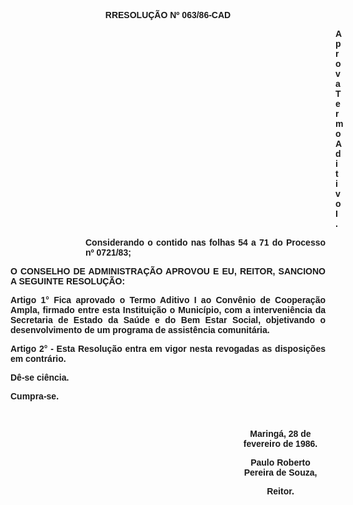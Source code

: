 <BODY>

<B><FONT FACE="Arial"><P ALIGN="CENTER">RRESOLU&Ccedil;&Atilde;O  Nº 063/86-CAD</P>
<P ALIGN="CENTER"></P><DIR>
<DIR>
<DIR>
<DIR>
<DIR>
<DIR>
<DIR>
<DIR>
<DIR>
<DIR>
<DIR>
<DIR>
<DIR>

<P ALIGN="JUSTIFY">Aprova Termo Aditivo I.</P>
</B><P ALIGN="JUSTIFY"></P></DIR>
</DIR>
</DIR>
</DIR>
</DIR>
</DIR>
</DIR>
</DIR>
</DIR>
</DIR>

<P ALIGN="JUSTIFY">Considerando o contido nas folhas 54 a 71 do Processo nº 0721/83;</P>
<P ALIGN="JUSTIFY"></P></DIR>
</DIR>
</DIR>

<B><P ALIGN="JUSTIFY">O CONSELHO DE ADMINISTRA&Ccedil;&Atilde;O APROVOU E EU, REITOR, SANCIONO A SEGUINTE RESOLU&Ccedil;&Atilde;O:</P>
</B><P ALIGN="JUSTIFY"></P>
<B><P ALIGN="JUSTIFY">Artigo 1°</B>  Fica aprovado o Termo Aditivo I ao Conv&ecirc;nio de Coopera&ccedil;&atilde;o Ampla, firmado entre esta Institui&ccedil;&atilde;o o Munic&iacute;pio, com a interveni&ecirc;ncia da Secretaria de Estado da Sa&uacute;de e do Bem Estar Social, objetivando o desenvolvimento de um programa de assist&ecirc;ncia comunit&aacute;ria.</P>
<P ALIGN="JUSTIFY">Artigo 2° - Esta Resolu&ccedil;&atilde;o entra em vigor nesta revogadas as disposi&ccedil;&otilde;es em contr&aacute;rio.</P>
<P ALIGN="JUSTIFY"></P>
<P ALIGN="JUSTIFY">D&ecirc;-se ci&ecirc;ncia. </P>
<P ALIGN="JUSTIFY">Cumpra-se.</P>
<P ALIGN="JUSTIFY"></P>
<P ALIGN="JUSTIFY">&nbsp;</P><DIR>
<DIR>
<DIR>
<DIR>
<DIR>
<DIR>
<DIR>
<DIR>
<DIR>

<P ALIGN="CENTER">Maring&aacute;, 28 de fevereiro de 1986.</P>
<P ALIGN="CENTER"></P>
<P ALIGN="CENTER">Paulo Roberto Pereira de Souza,</P>
<B><P ALIGN="CENTER">Reitor.</P></DIR>
</DIR>
</DIR>
</DIR>
</DIR>
</DIR>
</DIR>
</DIR>
</DIR>
</B></FONT></BODY>
